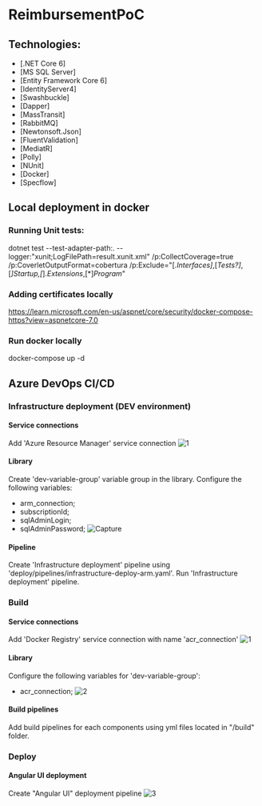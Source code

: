 # ReimbursementPoC

## Technologies:

- [.NET Core 6]
- [MS SQL Server]
- [Entity Framework Core 6]
- [IdentityServer4]
- [Swashbuckle]
- [Dapper]
- [MassTransit]
- [RabbitMQ]
- [Newtonsoft.Json]
- [FluentValidation]
- [MediatR]
- [Polly]
- [NUnit]
- [Docker]
- [Specflow]


## Local deployment in docker

### Running Unit tests:
dotnet test --test-adapter-path:. --logger:"xunit;LogFilePath=result.xunit.xml" /p:CollectCoverage=true /p:CoverletOutputFormat=cobertura /p:Exclude=\"[*.Interfaces]*,[*Tests?]*,[*]*Startup*,[*]*.Extensions*,[*]*Program*\"

### Adding certificates locally
https://learn.microsoft.com/en-us/aspnet/core/security/docker-compose-https?view=aspnetcore-7.0

### Run docker locally
docker-compose up -d

## Azure DevOps CI/CD 

### Infrastructure deployment (DEV environment)

#### Service connections
Add 'Azure Resource Manager' service connection
![1](https://github.com/KutsyndaPavlo/ReimbursementPoC/assets/2121990/fce3ef90-4038-4717-a7f4-ab6f75bb0343)

#### Library 
Create 'dev-variable-group' variable group in the library.
Configure the following variables:
- arm_connection;
- subscriptionId;
- sqlAdminLogin;
- sqlAdminPassword;
![Capture](https://github.com/KutsyndaPavlo/ReimbursementPoC/assets/2121990/fae5c3c0-f1bf-4fb4-81b7-cd54d9980e5e)

#### Pipeline
Create 'Infrastructure deployment' pipeline using 'deploy/pipelines/infrastructure-deploy-arm.yaml'.
Run  'Infrastructure deployment' pipeline.

### Build 

#### Service connections
Add 'Docker Registry' service connection with name 'acr_connection'
![1](https://github.com/KutsyndaPavlo/ReimbursementPoC/assets/2121990/8335f5aa-b28f-4877-9b90-5e1e051cda2f)

#### Library 
Configure the following variables for 'dev-variable-group':
- acr_connection;
![2](https://github.com/KutsyndaPavlo/ReimbursementPoC/assets/2121990/d1015b31-b388-487b-ae93-53aceb9316aa)

#### Build pipelines
Add build pipelines for each components using yml files located in "/build" folder.

### Deploy

#### Angular UI deployment
Create "Angular UI" deployment pipeline
![3](https://github.com/KutsyndaPavlo/ReimbursementPoC/assets/2121990/b43dfbd6-867f-4a3e-b541-2e5be7a56125)



